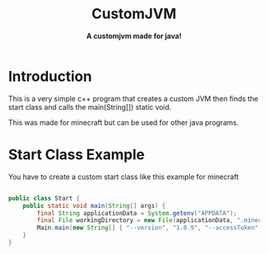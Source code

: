 <h1 align="center">CustomJVM</h1>
<div align="center">
<strong> A customjvm made for java!</strong>
</div>
<br />

# Introduction
This is a very simple c++ program that creates a custom JVM then finds the start class and calls the main(String[]) static void.

This was made for minecraft but can be used for other java programs.

# Start Class Example
You have to create a custom start class like this example for minecraft
```java

public class Start {
    public static void main(String[] args) {
        final String applicationData = System.getenv("APPDATA");
        final File workingDirectory = new File(applicationData, ".minecraft/");
        Main.main(new String[] { "--version", "1.8.9", "--accessToken", "0", "--assetIndex", "1.8", "--userProperties", "{}", "--gameDir", new File(workingDirectory, ".").getAbsolutePath(), "--assetsDir", new File(workingDirectory, "assets/").getAbsolutePath()});
    }
}
```
